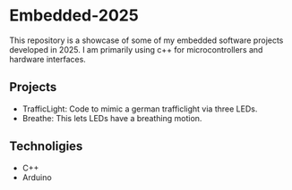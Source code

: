 # Embedded-2025
This repository is a showcase of some of my embedded software projects developed in 2025. I am primarily using c++ for microcontrollers and hardware interfaces.

## Projects
- TrafficLight: Code to mimic a german trafficlight via three LEDs.
- Breathe: This lets LEDs have a breathing motion.

## Technoligies
- C++
- Arduino
